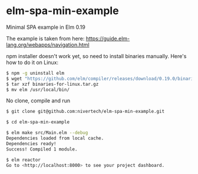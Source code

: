 # elm-spa-min-example

Minimal SPA example in Elm 0.19

The example is taken from here:
https://guide.elm-lang.org/webapps/navigation.html


npm installer doesn't work yet, so need to install binaries manually.
Here's how to do it on Linux:

``` bash
$ npm -g uninstall elm
$ wget "https://github.com/elm/compiler/releases/download/0.19.0/binaries-for-linux.tar.gz"
$ tar xzf binaries-for-linux.tar.gz
$ mv elm /usr/local/bin/
```

No clone, compile and run

``` bash
$ git clone git@github.com:nivertech/elm-spa-min-example.git

$ cd elm-spa-min-example

$ elm make src/Main.elm --debug
Dependencies loaded from local cache.
Dependencies ready!                
Success! Compiled 1 module.                                          

$ elm reactor
Go to <http://localhost:8000> to see your project dashboard.

```
